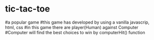 # tic-tac-toe

#a popular game
#this game has developed by using a vanilla javascrip, html, css
#in this game there are player(Human) against Computer
#Computer will find the best choices to win by computerHit() function
